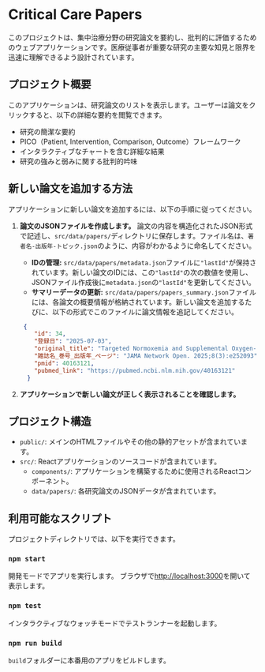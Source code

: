 # Critical Care Papers

このプロジェクトは、集中治療分野の研究論文を要約し、批判的に評価するためのウェブアプリケーションです。医療従事者が重要な研究の主要な知見と限界を迅速に理解できるよう設計されています。

## プロジェクト概要

このアプリケーションは、研究論文のリストを表示します。ユーザーは論文をクリックすると、以下の詳細な要約を閲覧できます。

*   研究の簡潔な要約
*   PICO（Patient, Intervention, Comparison, Outcome）フレームワーク
*   インタラクティブなチャートを含む詳細な結果
*   研究の強みと弱みに関する批判的吟味

## 新しい論文を追加する方法

アプリケーションに新しい論文を追加するには、以下の手順に従ってください。

1.  **論文のJSONファイルを作成します。** 論文の内容を構造化されたJSON形式で記述し、`src/data/papers/`ディレクトリに保存します。ファイル名は、`著者名-出版年-トピック.json`のように、内容がわかるように命名してください。
    *   **IDの管理:** `src/data/papers/metadata.json`ファイルに`"lastId"`が保持されています。新しい論文のIDには、この`"lastId"`の次の数値を使用し、JSONファイル作成後に`metadata.json`の`"lastId"`を更新してください。
    *   **サマリーデータの更新:** `src/data/papers/papers_summary.json`ファイルには、各論文の概要情報が格納されています。新しい論文を追加するたびに、以下の形式でこのファイルに論文情報を追記してください。

    ```json
     {
        "id": 34,
        "登録日": "2025-07-03",
        "original_title": "Targeted Normoxemia and Supplemental Oxygen-Free Days in Critically Injured Adults: A Stepped-Wedge Cluster Randomized Clinical Trial",
        "雑誌名_巻号_出版年_ページ": "JAMA Network Open. 2025;8(3):e252093",
        "pmid": 40163121,
        "pubmed_link": "https://pubmed.ncbi.nlm.nih.gov/40163121"
      }
    ```

2.  **アプリケーションで新しい論文が正しく表示されることを確認します。**

## プロジェクト構造

*   `public/`: メインのHTMLファイルやその他の静的アセットが含まれています。
*   `src/`: Reactアプリケーションのソースコードが含まれています。
    *   `components/`: アプリケーションを構築するために使用されるReactコンポーネント。
    *   `data/papers/`: 各研究論文のJSONデータが含まれています。

## 利用可能なスクリプト

プロジェクトディレクトリでは、以下を実行できます。

### `npm start`

開発モードでアプリを実行します。
ブラウザで[http://localhost:3000](http://localhost:3000)を開いて表示します。

### `npm test`

インタラクティブなウォッチモードでテストランナーを起動します。

### `npm run build`

`build`フォルダーに本番用のアプリをビルドします。
